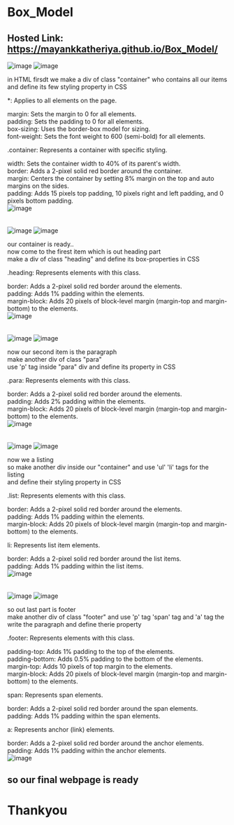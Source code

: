 # Box_Model
## Hosted Link: https://mayankkatheriya.github.io/Box_Model/
![image](https://github.com/Mayankkatheriya/Box_Model/assets/128832286/6cf3b818-b362-4eff-9876-854917705a60)
![image](https://github.com/Mayankkatheriya/Box_Model/assets/128832286/0e25bc7a-1cf9-4368-b042-45cdad4cd713)

in HTML firsdt we make a div of class "container" who contains all our items\
and define its few styling property in CSS

*: Applies to all elements on the page.

margin: Sets the margin to 0 for all elements.\
padding: Sets the padding to 0 for all elements.\
box-sizing: Uses the border-box model for sizing.\
font-weight: Sets the font weight to 600 (semi-bold) for all elements.

.container: Represents a container with specific styling.

width: Sets the container width to 40% of its parent's width.\
border: Adds a 2-pixel solid red border around the container.\
margin: Centers the container by setting 8% margin on the top and auto margins on the sides.\
padding: Adds 15 pixels top padding, 10 pixels right and left padding, and 0 pixels bottom padding.\
![image](https://github.com/Mayankkatheriya/Box_Model/assets/128832286/05532155-3d65-47d0-909d-bcbd8db89e31)
\
\
\
![image](https://github.com/Mayankkatheriya/Box_Model/assets/128832286/4dbc0b25-954e-4ba2-8df4-6f428edae89b)
![image](https://github.com/Mayankkatheriya/Box_Model/assets/128832286/57640625-4136-4f3f-aca8-6149cfc4aba1)

our container is ready..\
now come to the firest item which is out heading part\
make a div of class "heading" and define its box-properties in CSS

.heading: Represents elements with this class.

border: Adds a 2-pixel solid red border around the elements.\
padding: Adds 1% padding within the elements.\
margin-block: Adds 20 pixels of block-level margin (margin-top and margin-bottom) to the elements.\
![image](https://github.com/Mayankkatheriya/Box_Model/assets/128832286/752da8d1-7192-46d4-99a8-3c18277b9fa1)
\
\
\
![image](https://github.com/Mayankkatheriya/Box_Model/assets/128832286/3e845a41-072f-4edf-a929-394e9dcfe5e8)
![image](https://github.com/Mayankkatheriya/Box_Model/assets/128832286/6f37afd4-8a85-4bad-b05c-4fd333375b32)

now our second item is the paragraph\
make another div of class "para"\
use 'p' tag inside "para" div and define its property in CSS

.para: Represents elements with this class.

border: Adds a 2-pixel solid red border around the elements.\
padding: Adds 2% padding within the elements.\
margin-block: Adds 20 pixels of block-level margin (margin-top and margin-bottom) to the elements.\
![image](https://github.com/Mayankkatheriya/Box_Model/assets/128832286/c041c4e0-4897-417b-854b-a794b319ab32)
\
\
\
![image](https://github.com/Mayankkatheriya/Box_Model/assets/128832286/520ba6ab-ade4-4e80-bc99-e750512ac138)
![image](https://github.com/Mayankkatheriya/Box_Model/assets/128832286/1158b505-5089-4f45-a5b9-7e6694a791ac)

now we a listing\
so make another div inside our "container" and use 'ul' 'li' tags for the listing\
and define their styling property in CSS

.list: Represents elements with this class.

border: Adds a 2-pixel solid red border around the elements.\
padding: Adds 1% padding within the elements.\
margin-block: Adds 20 pixels of block-level margin (margin-top and margin-bottom) to the elements.

li: Represents list item elements.

border: Adds a 2-pixel solid red border around the list items.\
padding: Adds 1% padding within the list items.\
![image](https://github.com/Mayankkatheriya/Box_Model/assets/128832286/8c1a9a63-5fff-4faf-a391-9af9b317fc76)
\
\
\
![image](https://github.com/Mayankkatheriya/Box_Model/assets/128832286/2a8150c6-cddb-42da-bf47-48b342758d17)
![image](https://github.com/Mayankkatheriya/Box_Model/assets/128832286/72b5983c-c6eb-439a-98fd-cbc9077ad4cc)

so out last part is footer\
make another div of class "footer"
and use 'p' tag 'span' tag and 'a' tag the write the paragraph and define therie property

.footer: Represents elements with this class.

padding-top: Adds 1% padding to the top of the elements.\
padding-bottom: Adds 0.5% padding to the bottom of the elements.\
margin-top: Adds 10 pixels of top margin to the elements.\
margin-block: Adds 20 pixels of block-level margin (margin-top and margin-bottom) to the elements.

span: Represents span elements.

border: Adds a 2-pixel solid red border around the span elements.\
padding: Adds 1% padding within the span elements.

a: Represents anchor (link) elements.

border: Adds a 2-pixel solid red border around the anchor elements.\
padding: Adds 1% padding within the anchor elements.\
![image](https://github.com/Mayankkatheriya/Box_Model/assets/128832286/33dfe466-60d9-4cc6-9cf4-ad1c947bcd36)

## so our final webpage is ready
# Thankyou
